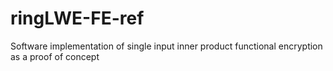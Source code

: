 # ringLWE-FE-ref
Software implementation of single input inner product functional encryption as a proof of concept
